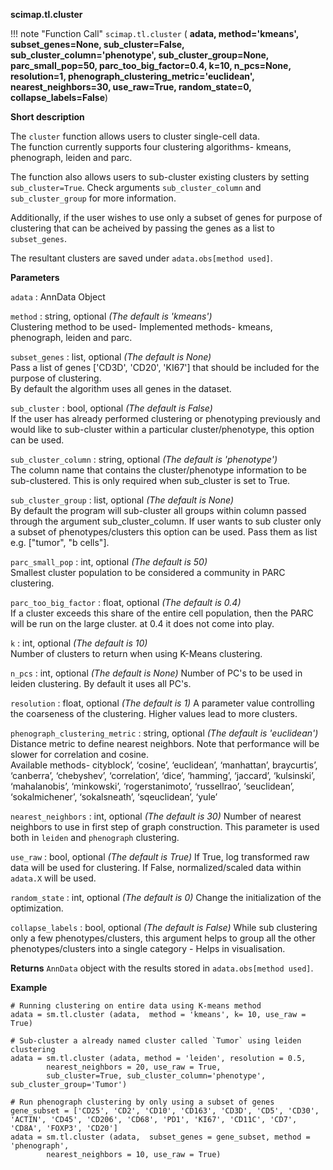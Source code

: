 **scimap.tl.cluster**

!!! note "Function Call"
    `scimap.tl.cluster` (
      **adata,
      method='kmeans', 
      subset_genes=None,
      sub_cluster=False, 
      sub_cluster_column='phenotype', 
      sub_cluster_group=None,
      parc_small_pop=50, 
      parc_too_big_factor=0.4, 
      k=10, 
      n_pcs=None, 
      resolution=1, 
      phenograph_clustering_metric='euclidean', 
      nearest_neighbors=30, 
      use_raw=True, 
      random_state=0, 
      collapse_labels=False**)

**Short description**

The `cluster` function allows users to cluster single-cell data. <br>
The function currently supports four clustering algorithms- kmeans, phenograph, leiden and parc.

The function also allows users to sub-cluster existing clusters by setting `sub_cluster=True`. Check arguments
`sub_cluster_column` and `sub_cluster_group` for more information. <br>

Additionally, if the user wishes to use only a subset of genes for purpose of clustering that can be
acheived by passing the genes as a list to `subset_genes`.

The resultant clusters are saved under `adata.obs[method used]`.


**Parameters**

`adata` : AnnData Object  

`method` : string, optional *(The default is 'kmeans')*  
Clustering method to be used- Implemented methods- kmeans, phenograph, leiden and parc.

`subset_genes` : list, optional *(The default is None)*  
Pass a list of genes ['CD3D', 'CD20', 'KI67'] that should be included for the purpose of clustering. <br> 
By default the algorithm uses all genes in the dataset.

`sub_cluster` : bool, optional *(The default is False)*  
If the user has already performed clustering or phenotyping previously and would like to sub-cluster within a particular cluster/phenotype, this option can be used.

`sub_cluster_column` : string, optional *(The default is 'phenotype')*  
The column name that contains the cluster/phenotype information to be sub-clustered. This is only required when sub_cluster is set to True.

`sub_cluster_group` : list, optional *(The default is None)*  
By default the program will sub-cluster all groups within column passed through the argument sub_cluster_column. If user wants to sub cluster only a subset of phenotypes/clusters this option can be used. Pass them as list e.g. ["tumor", "b cells"].  

`parc_small_pop` : int, optional *(The default is 50)*  
Smallest cluster population to be considered a community in PARC clustering.

`parc_too_big_factor` : float, optional *(The default is 0.4)*  
If a cluster exceeds this share of the entire cell population, then the PARC will be run on the large cluster. at 0.4 it does not come into play.

`k` : int, optional *(The default is 10)*  
Number of clusters to return when using K-Means clustering.

`n_pcs` : int, optional *(The default is None)* 
 Number of PC's to be used in leiden clustering. By default it uses all PC's.

`resolution` : float, optional *(The default is 1)* 
A parameter value controlling the coarseness of the clustering. Higher values lead to more clusters.

`phenograph_clustering_metric` : string, optional *(The default is 'euclidean')* 
Distance metric to define nearest neighbors. Note that performance will be slower for correlation and cosine. <br>
Available methods- cityblock’, ‘cosine’, ‘euclidean’, ‘manhattan’, braycurtis’, ‘canberra’, ‘chebyshev’,  ‘correlation’, ‘dice’, ‘hamming’, ‘jaccard’, ‘kulsinski’, ‘mahalanobis’, ‘minkowski’, ‘rogerstanimoto’,  ‘russellrao’, ‘seuclidean’, ‘sokalmichener’, ‘sokalsneath’, ‘sqeuclidean’, ‘yule’

`nearest_neighbors` : int, optional *(The default is 30)* 
Number of nearest neighbors to use in first step of graph construction. This parameter is used both in `leiden` and `phenograph` clustering.

`use_raw` : bool, optional *(The default is True)* 
If True, log transformed raw data will be used for clustering. If False, normalized/scaled data within `adata.X` will be used.

`random_state` : int, optional *(The default is 0)* 
Change the initialization of the optimization. 

`collapse_labels` : bool, optional *(The default is False)* 
While sub clustering only a few phenotypes/clusters, this argument helps to group all the other phenotypes/clusters into a single category -  Helps in visualisation.


**Returns**
`AnnData` object with the results stored in `adata.obs[method used]`.

**Example**

```
# Running clustering on entire data using K-means method
adata = sm.tl.cluster (adata,  method = 'kmeans', k= 10, use_raw = True)

# Sub-cluster a already named cluster called `Tumor` using leiden clustering
adata = sm.tl.cluster (adata, method = 'leiden', resolution = 0.5, 
        nearest_neighbors = 20, use_raw = True,
        sub_cluster=True, sub_cluster_column='phenotype', sub_cluster_group='Tumor')
        
# Run phenograph clustering by only using a subset of genes
gene_subset = ['CD25', 'CD2', 'CD10', 'CD163', 'CD3D', 'CD5', 'CD30', 'ACTIN', 'CD45', 'CD206', 'CD68', 'PD1', 'KI67', 'CD11C', 'CD7', 'CD8A', 'FOXP3', 'CD20']
adata = sm.tl.cluster (adata,  subset_genes = gene_subset, method = 'phenograph', 
        nearest_neighbors = 10, use_raw = True)


```

